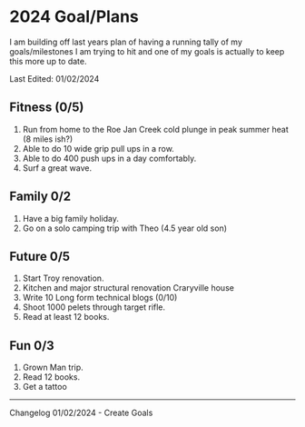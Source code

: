 # 2024 Goal/Plans

I am building off last years plan of having a running tally of my goals/milestones I am trying to hit and one of my goals is actually to keep this more up to date. 

Last Edited: 01/02/2024

## Fitness  (0/5)
1. Run from home to the Roe Jan Creek cold plunge in peak summer heat (8 miles ish?)
2. Able to do 10 wide grip pull ups in a row.
3. Able to do 400 push ups in a day comfortably.
4. Surf a great wave.

## Family 0/2
1. Have a big family holiday.
2. Go on a solo camping trip with Theo (4.5 year old son)

## Future 0/5
1. Start Troy renovation.
2. Kitchen and major structural renovation Craryville house
3. Write 10 Long form technical blogs (0/10)
4. Shoot 1000 pelets through target rifle.
5. Read at least 12 books.

## Fun 0/3
1. Grown Man trip. 
2. Read 12 books.
3. Get a tattoo


-------
Changelog
01/02/2024 - Create Goals
